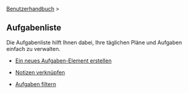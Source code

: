 [Benutzerhandbuch](/dragonnest/drawnote/manual/en) >

Aufgabenliste
---

Die Aufgabenliste hilft Ihnen dabei, Ihre täglichen Pläne und Aufgaben einfach zu verwalten.
- [Ein neues Aufgaben-Element erstellen](create_a_new_to_do.md)

- [Notizen verknüpfen](associated_notes.md)

- [Aufgaben filtern](to_do_filter.md)